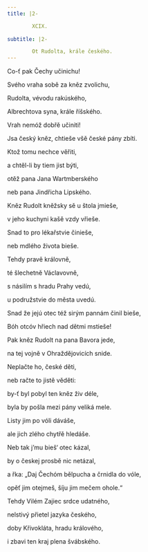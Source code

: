 ```yaml
---
title: |2-

        XCIX.
      
subtitle: |2-

        Ot Rudolta, krále českého.
---
```


Co-ť pak Čechy učinichu!

Svého vraha sobě za kněz zvolichu,

Rudolta, vévodu rakúského,

Albrechtova syna, krále říšského.

Vrah nemóž dobřě učiniti!

Jsa český kněz, chtieše všě české pány zbíti.

Ktož tomu nechce věřiti,

a chtěl-li by tiem jist býti,

otěž pana Jana Wartmberského

neb pana Jindřicha Lipského.

Kněz Rudolt kněžsky sě u štola jmieše,

v jeho kuchyni kašě vzdy vřieše.

Snad to pro lékařstvie činieše,

neb mdlého života bieše.

Tehdy pravě královně,

té šlechetně Václavovně,

s násilím s hradu Prahy vedú,

u podružstvie do města uvedú.

Snad že jejú otec též sirým pannám činil bieše,

Bóh otcóv hřiech nad dětmi mstieše!

Pak kněz Rudolt na pana Bavora jede,

na tej vojně v Ohraždějovicích snide.

Neplačte ho, české děti,

neb račte to jistě věděti:

by-ť byl pobyl ten kněz živ déle,

byla by pošla mezi pány veliká mele.

Listy jim po vóli dáváše,

ale jich zlého chytřě hledáše.

Neb tak j’mu bieš‘ otec kázal,

by o českej prosbě nic netázal,

a řka: „Daj Čechóm bělpucha a črnidla do vóle,

opěť jim otejmeš, šíju jim mečem ohole.“

Tehdy Vilém Zajiec srdce udatného,

nelstivý přietel jazyka českého,

doby Křivokláta, hradu králového,

i zbavi ten kraj plena švábského.
